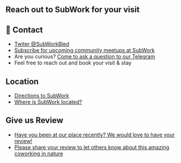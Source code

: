 ## Reach out to SubWork for your visit

🤙 Contact
----------

- [Twiter @SubWorkBled](https://twitter.com/subworkbled)
- [Subscribe for upcoming community meetups at SubWork](https://www.meetup.com/subwork/)
- Are you curious? [Come to ask a question to our Telegram](https://t.me/+-fURMbVHvB0wNTdk)
- Feel free to reach out and book your visit & stay

Location
---
- [Directions to SubWork](https://goo.gl/maps/VHcaWbhwAV77KgTX9)
- [Where is SubWork located?](./location.md)


Give us Review
---
- [Have you been at our place recently? We would love to have your review!](https://g.page/r/CWs7EEKFN9-zEBM/review)
- [Please share your review to let others know about this amazing coworking in nature](https://g.page/r/CWs7EEKFN9-zEBM/review)



